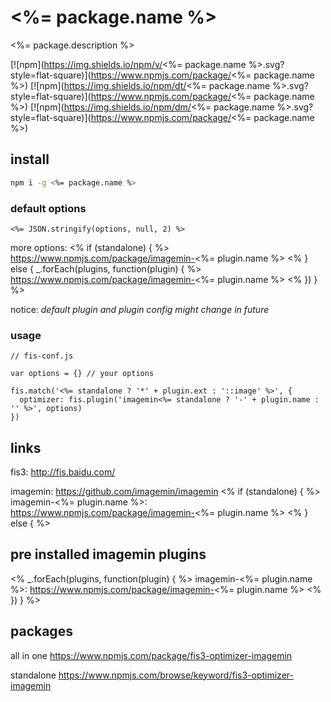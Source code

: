 # <%= package.name %>
<%= package.description %>

[![npm](https://img.shields.io/npm/v/<%= package.name %>.svg?style=flat-square)](https://www.npmjs.com/package/<%= package.name %>)
[![npm](https://img.shields.io/npm/dt/<%= package.name %>.svg?style=flat-square)](https://www.npmjs.com/package/<%= package.name %>)
[![npm](https://img.shields.io/npm/dm/<%= package.name %>.svg?style=flat-square)](https://www.npmjs.com/package/<%= package.name %>)

## install
```sh
npm i -g <%= package.name %>
```

### default options
```
<%= JSON.stringify(options, null, 2) %>
```
more options:
<%
if (standalone) {
%>
https://www.npmjs.com/package/imagemin-<%= plugin.name %>
<%
} else {
  _.forEach(plugins, function(plugin) {
%>
https://www.npmjs.com/package/imagemin-<%= plugin.name %>
<%
  })
}
%>

notice: *default plugin and plugin config might change in future*

### usage

```
// fis-conf.js

var options = {} // your options

fis.match('<%= standalone ? '*' + plugin.ext : '::image' %>', {
  optimizer: fis.plugin('imagemin<%= standalone ? '-' + plugin.name : '' %>', options)
})
```

## links
fis3: http://fis.baidu.com/

imagemin: https://github.com/imagemin/imagemin
<%
if (standalone) {
%>
imagemin-<%= plugin.name %>: https://www.npmjs.com/package/imagemin-<%= plugin.name %>
<%
} else {
%>
## pre installed imagemin plugins
<%
  _.forEach(plugins, function(plugin) {
%>
imagemin-<%= plugin.name %>: https://www.npmjs.com/package/imagemin-<%= plugin.name %>
<%
  })
}
%>

## packages
all in one
https://www.npmjs.com/package/fis3-optimizer-imagemin

standalone
https://www.npmjs.com/browse/keyword/fis3-optimizer-imagemin